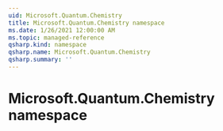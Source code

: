 ```yaml
---
uid: Microsoft.Quantum.Chemistry
title: Microsoft.Quantum.Chemistry namespace
ms.date: 1/26/2021 12:00:00 AM
ms.topic: managed-reference
qsharp.kind: namespace
qsharp.name: Microsoft.Quantum.Chemistry
qsharp.summary: ''
---
```


# Microsoft.Quantum.Chemistry namespace



